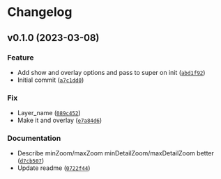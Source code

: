 # Changelog

<!--next-version-placeholder-->

## v0.1.0 (2023-03-08)
### Feature
* Add show and overlay options and pass to super on init ([`abd1f92`](https://github.com/iwpnd/folium-vectortilelayer/commit/abd1f92568b4b31698efb591c6a746f2f0589dd1))
* Initial commit ([`a7c1dd0`](https://github.com/iwpnd/folium-vectortilelayer/commit/a7c1dd0c98e3ab20ee2fe1aa8bc803976e8859fb))

### Fix
* Layer_name ([`089c452`](https://github.com/iwpnd/folium-vectortilelayer/commit/089c452e3274ec3bb1adf26a938bd0d3d8d5d48f))
* Make it and overlay ([`e7a84d6`](https://github.com/iwpnd/folium-vectortilelayer/commit/e7a84d62f60b88660f79f32d43f942657d5cd517))

### Documentation
* Describe minZoom/maxZoom minDetailZoom/maxDetailZoom better ([`d7cb507`](https://github.com/iwpnd/folium-vectortilelayer/commit/d7cb507c167faada6da6c30c63ffba0592494c14))
* Update readme ([`0722f44`](https://github.com/iwpnd/folium-vectortilelayer/commit/0722f444114209f80c9e4fc80e2a0c0b5fe0c385))
